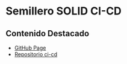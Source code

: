# Semillero SOLID CI-CD

## Contenido Destacado

- [GitHub Page](https://semillerosolid.github.io/ci-cd/)
- [Repositorio ci-cd](https://github.com/SemilleroSOLID/ci-cd)

